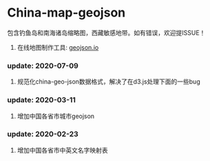 # China-map-geojson
包含钓鱼岛和南海诸岛缩略图，西藏敏感地带。如有错误，欢迎提ISSUE！

1. 在线地图制作工具: [geojson.io](http://geojson.io/)

### update: 2020-07-09

1. 规范化china-geo-json数据格式，解决了在d3.js处理下面的一些bug

### update: 2020-03-11

1. 增加中国各省市城市geojson

### update: 2020-02-23

1. 增加中国各省市中英文名字映射表
